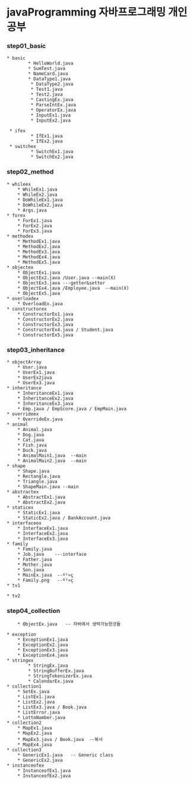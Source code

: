 # javaProgramming 자바프로그래밍 개인 공부


### step01_basic

	* basic 
	     	* HelloWorld.java
	     	* SumTest.java
	     	* NameCard.java
	     	* DataType1.java
		     * DataType2.java
		     * Test1.java
		     * Test2.java
		     * CastingEx.java
		     * ParseIntEx.java   
		     * OperatorEx.java
		     * InputEx1.java
		     * InputEx2.java
	     
	 * ifex 
		     * IfEx1.java
		     * IfEx2.java
	 * switchex
		     * SwitchEx1.java     
		     * SwitchEx2.java
	     

### step02_method
	* whileex   
		* WhileEx1.java
		* WhileEx2.java
		* DoWhileEx1.java
		* DoWhileEx2.java
		* Args.java
	* forex
		* ForEx1.java
		* ForEx2.java     
		* ForEx3.java
	* methodex
		* MethodEx1.java
		* MethodEx2.java
		* MethodEx3.java
		* MethodEx4.java    
		* MethodEx5.java
	* objectex
		* ObjectEx1.java
		* ObjectEx2.java /User.java --main(X)
		* ObjectEx3.java ---getter&setter
		* ObjectEx4.java /Employee.java  --main(X)
		* ObjectEx5.java
	* overloadex
		* OverloadEx.java 
	* constructorex
		* ConstructorEx1.java
		* ConstructorEx2.java
		* ConstructorEx3.java
		* ConstructorEx4.java / Student.java   	            
		* ConstructorEx5.java	            

### step03_inheritance
	* objectArray
		* User.java
		* UserEx1.java
		* UserEx2java
		* UserEx3.java
	* inheritance
		* InheritanceEx1.java
		* InheritanceEx2.java
		* InheritanceEx3.java
		* Emp.java / EmpScore.java / EmpMain.java
	* overrideex
		* OverrideEx.java
	* animal
		* Animal.java
		* Dog.java
		* Cat.java
		* Fish.java
		* Duck.java
		* AnimalMain1.java  --main
		* AnimalMain2.java  --main   
	* shape
		* Shape.java
		* Rectangle.java
		* Triangle.java
		* ShapeMain.java --main
	* abstractex
		* AbstractEx1.java
		* AbstractEx2.java
	* staticex
		* StaticEx1.java
		* StaticEx2.java / BankAccount.java	
	* interfaceex
		* InterfaceEx1.java
		* InterfaceEx2.java
		* InterfaceEx3.java 
	* family
		* Family.java   
		* Job.java    ---interface
		* Father.java
		* Mother.java
		* Son.java
		* MainEx.java  --º¹»ç
		* Family.png   --º¹»ç   
	* tv1 

	* tv2	

### step04_collection
      	* ObjectEx.java   -- 자바에서 생략가능한것들
      
	* exception
      	* ExceptionEx1.java
		* ExceptionEx2.java
		* ExceptionEx3.java
		* ExceptionEx4.java
	* stringex
	        * StringEx.java
	        * StringBufferEx.java
	        * StringTokenizerEx.java
	        * CalendarEx.java
	* collection1
	   	* SetEx.java
	   	* ListEx1.java
	   	* ListEx2.java
	   	* ListEx3.java / Book.java
	   	* ListError.java
	   	* LottoNumber.java
	* collection2
	   	* MapEx1.java
	   	* MapEx2.java
	   	* MapEx3.java / Book.java  --복사
	   	* MapEx4.java
	* collection3
	   	* GenericEx1.java   -- Generic class
	   	* GenericEx2.java
	* instanceofex
	   	* InstanceofEx1.java
	   	* InstanceofEx2.java
